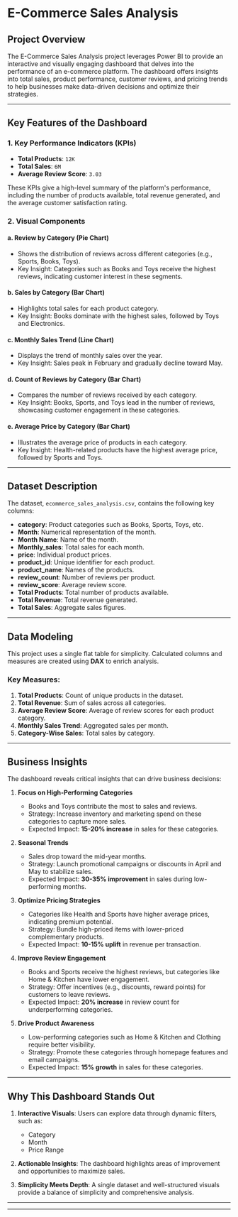 # E-Commerce Sales Analysis

## Project Overview
The E-Commerce Sales Analysis project leverages Power BI to provide an interactive and visually engaging dashboard that delves into the performance of an e-commerce platform. The dashboard offers insights into total sales, product performance, customer reviews, and pricing trends to help businesses make data-driven decisions and optimize their strategies.

---

## Key Features of the Dashboard

### 1. **Key Performance Indicators (KPIs)**
   - **Total Products**: `12K`
   - **Total Sales**: `6M`
   - **Average Review Score**: `3.03`

   These KPIs give a high-level summary of the platform's performance, including the number of products available, total revenue generated, and the average customer satisfaction rating.

### 2. **Visual Components**
   
   #### a. **Review by Category (Pie Chart)**
   - Shows the distribution of reviews across different categories (e.g., Sports, Books, Toys).
   - Key Insight: Categories such as Books and Toys receive the highest reviews, indicating customer interest in these segments.

   #### b. **Sales by Category (Bar Chart)**
   - Highlights total sales for each product category.
   - Key Insight: Books dominate with the highest sales, followed by Toys and Electronics.

   #### c. **Monthly Sales Trend (Line Chart)**
   - Displays the trend of monthly sales over the year.
   - Key Insight: Sales peak in February and gradually decline toward May.

   #### d. **Count of Reviews by Category (Bar Chart)**
   - Compares the number of reviews received by each category.
   - Key Insight: Books, Sports, and Toys lead in the number of reviews, showcasing customer engagement in these categories.

   #### e. **Average Price by Category (Bar Chart)**
   - Illustrates the average price of products in each category.
   - Key Insight: Health-related products have the highest average price, followed by Sports and Toys.

---

## Dataset Description
The dataset, `ecommerce_sales_analysis.csv`, contains the following key columns:

- **category**: Product categories such as Books, Sports, Toys, etc.
- **Month**: Numerical representation of the month.
- **Month Name**: Name of the month.
- **Monthly_sales**: Total sales for each month.
- **price**: Individual product prices.
- **product_id**: Unique identifier for each product.
- **product_name**: Names of the products.
- **review_count**: Number of reviews per product.
- **review_score**: Average review score.
- **Total Products**: Total number of products available.
- **Total Revenue**: Total revenue generated.
- **Total Sales**: Aggregate sales figures.

---

## Data Modeling
This project uses a single flat table for simplicity. Calculated columns and measures are created using **DAX** to enrich analysis.

### Key Measures:
1. **Total Products**: Count of unique products in the dataset.
2. **Total Revenue**: Sum of sales across all categories.
3. **Average Review Score**: Average of review scores for each product category.
4. **Monthly Sales Trend**: Aggregated sales per month.
5. **Category-Wise Sales**: Total sales by category.

---

## Business Insights
The dashboard reveals critical insights that can drive business decisions:

1. **Focus on High-Performing Categories**
   - Books and Toys contribute the most to sales and reviews.
   - Strategy: Increase inventory and marketing spend on these categories to capture more sales.
   - Expected Impact: **15-20% increase** in sales for these categories.

2. **Seasonal Trends**
   - Sales drop toward the mid-year months.
   - Strategy: Launch promotional campaigns or discounts in April and May to stabilize sales.
   - Expected Impact: **30-35% improvement** in sales during low-performing months.

3. **Optimize Pricing Strategies**
   - Categories like Health and Sports have higher average prices, indicating premium potential.
   - Strategy: Bundle high-priced items with lower-priced complementary products.
   - Expected Impact: **10-15% uplift** in revenue per transaction.

4. **Improve Review Engagement**
   - Books and Sports receive the highest reviews, but categories like Home & Kitchen have lower engagement.
   - Strategy: Offer incentives (e.g., discounts, reward points) for customers to leave reviews.
   - Expected Impact: **20% increase** in review count for underperforming categories.

5. **Drive Product Awareness**
   - Low-performing categories such as Home & Kitchen and Clothing require better visibility.
   - Strategy: Promote these categories through homepage features and email campaigns.
   - Expected Impact: **15% growth** in sales for these categories.

---

## Why This Dashboard Stands Out
1. **Interactive Visuals**: Users can explore data through dynamic filters, such as:
   - Category
   - Month
   - Price Range

2. **Actionable Insights**: The dashboard highlights areas of improvement and opportunities to maximize sales.

3. **Simplicity Meets Depth**: A single dataset and well-structured visuals provide a balance of simplicity and comprehensive analysis.

---


---



